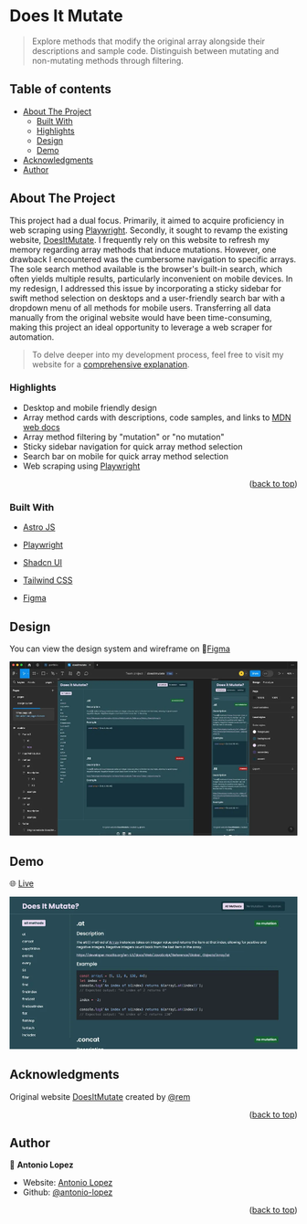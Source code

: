 <div id="top"></div>

# Does It Mutate

> Explore methods that modify the original array alongside their descriptions and sample code. Distinguish between mutating and non-mutating methods through filtering.

## Table of contents

- [About The Project](#about-the-project)
  - [Built With](#built-with)
  - [Highlights](#highlights)
  - [Design](#design)
  - [Demo](#demo)
- [Acknowledgments](#acknowledgments)
- [Author](#author)

## About The Project

This project had a dual focus. Primarily, it aimed to acquire proficiency in web scraping using [Playwright](https://playwright.dev/). Secondly, it sought to revamp the existing website, [DoesItMutate](https://doesitmutate.xyz/). I frequently rely on this website to refresh my memory regarding array methods that induce mutations. However, one drawback I encountered was the cumbersome navigation to specific arrays. The sole search method available is the browser's built-in search, which often yields multiple results, particularly inconvenient on mobile devices. In my redesign, I addressed this issue by incorporating a sticky sidebar for swift method selection on desktops and a user-friendly search bar with a dropdown menu of all methods for mobile users. Transferring all data manually from the original website would have been time-consuming, making this project an ideal opportunity to leverage a web scraper for automation.

> To delve deeper into my development process, feel free to visit my website for a [comprehensive explanation](https://www.antoniolopez.me/projects/does-it-mutate).

### Highlights

- Desktop and mobile friendly design
- Array method cards with descriptions, code samples, and links to [MDN web docs](https://developer.mozilla.org/en-US/)
- Array method filtering by "mutation" or "no mutation"
- Sticky sidebar navigation for quick array method selection
- Search bar on mobile for quick array method selection
- Web scraping using [Playwright](https://playwright.dev/)

<p align="right">(<a href="#top">back to top</a>)</p>

### Built With

- [Astro JS](https://astro.build/)

- [Playwright](https://playwright.dev/)

- [Shadcn UI](https://ui.shadcn.com/)

- [Tailwind CSS](https://tailwindcss.com/)

- [Figma](https://www.figma.com/)

## Design

You can view the design system and wireframe on 🎨[Figma](https://www.figma.com/file/5Ghdx0IGlFrXCah0C1skPT/doesitmutate?type=design&node-id=0%3A1&mode=design&t=tRNc3NRGeBgiyquy-1)

![pages and components screenshot](/public/screenshots/design-system-1000w.webp)

## Demo

🌐 [Live](https://doesitmutate.vercel.app/)

![home screenshot](/public/screenshots/homepage-1000w.webp)

## Acknowledgments

Original website [DoesItMutate](https://doesitmutate.xyz/) created by [@rem](https://twitter.com/rem)

<p align="right">(<a href="#top">back to top</a>)</p>

## Author

👤 **Antonio Lopez**

- Website: [Antonio Lopez](https://www.antoniolopez.me/)
- Github: [@antonio-lopez](https://github.com/antonio-lopez)

<p align="right">(<a href="#top">back to top</a>)</p>
